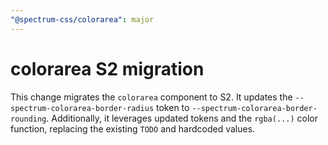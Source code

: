 ```yaml
---
"@spectrum-css/colorarea": major
---
```


# colorarea S2 migration

This change migrates the `colorarea` component to S2. It updates the `--spectrum-colorarea-border-radius` token to `--spectrum-colorarea-border-rounding`. Additionally, it leverages updated tokens and the `rgba(...)` color function, replacing the existing `TODO` and hardcoded values.
